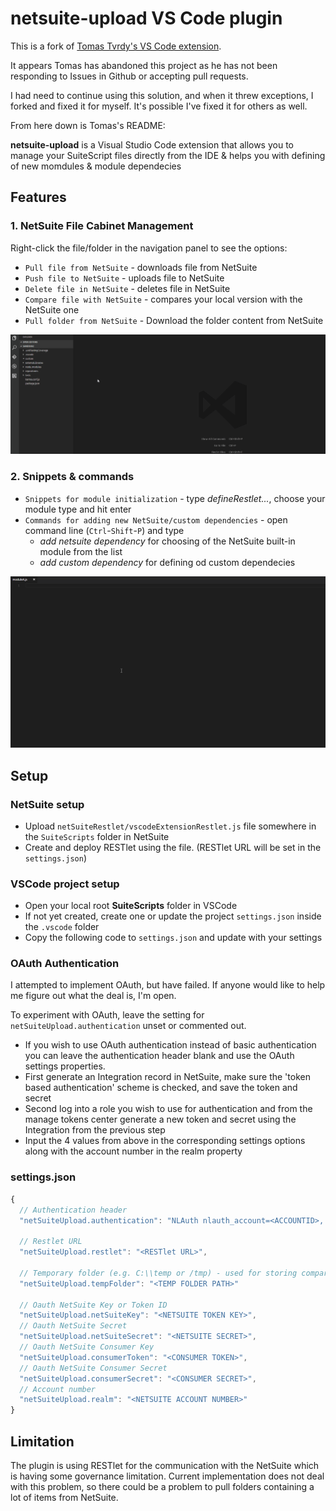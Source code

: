# netsuite-upload VS Code plugin

This is a fork of [Tomas Tvrdy's VS Code extension](https://github.com/tvrdytom/netsuite-upload).

It appears Tomas has abandoned this project as he has not been responding to Issues in Github or accepting pull requests.

I had need to continue using this solution, and when it threw exceptions, I forked and fixed it for myself. It's possible I've fixed it for others as well.

From here down is Tomas's README:

**netsuite-upload** is a Visual Studio Code extension that allows you to manage your SuiteScript files directly from the IDE & helps you with defining of new momdules & module dependecies

## Features

### 1. NetSuite File Cabinet Management

Right-click the file/folder in the navigation panel to see the options:

- `Pull file from NetSuite` - downloads file from NetSuite
- `Push file to NetSuite` - uploads file to NetSuite
- `Delete file in NetSuite` - deletes file in NetSuite
- `Compare file with NetSuite` - compares your local version with the NetSuite one
- `Pull folder from NetSuite` - Download the folder content from NetSuite

![Snippet & commands](img/netsuite_upload.gif)

### 2. Snippets & commands

- `Snippets for module initialization` - type _defineRestlet..._, choose your module type and hit enter
- `Commands for adding new NetSuite/custom dependencies` - open command line (`Ctrl`-`Shift`-`P`) and type
  - _add netsuite dependency_ for choosing of the NetSuite built-in module from the list
  - _add custom dependency_ for defining od custom dependecies

![Snippet & commands](img/snippet_addModule.gif)

## Setup

### NetSuite setup

- Upload `netSuiteRestlet/vscodeExtensionRestlet.js` file somewhere in the `SuiteScripts` folder in NetSuite
- Create and deploy RESTlet using the file. (RESTlet URL will be set in the `settings.json`)

### VSCode project setup

- Open your local root **SuiteScripts** folder in VSCode
- If not yet created, create one or update the project `settings.json` inside the `.vscode` folder
- Copy the following code to `settings.json` and update with your settings

### OAuth Authentication

I attempted to implement OAuth, but have failed. If anyone would like to help me figure out what the deal is, I'm open.

To experiment with OAuth, leave the setting for `netSuiteUpload.authentication` unset or commented out.

- If you wish to use OAuth authentication instead of basic authentication you can leave the authentication header blank and use the OAuth settings properties.
- First generate an Integration record in NetSuite, make sure the 'token based authentication' scheme is checked, and save the token and secret
- Second log into a role you wish to use for authentication and from the manage tokens center generate a new token and secret using the Integration from the previous step
- Input the 4 values from above in the corresponding settings options along with the account number in the realm property

### settings.json

```javascript
{
  // Authentication header
  "netSuiteUpload.authentication": "NLAuth nlauth_account=<ACCOUNTID>, nlauth_email=<LOGIN>, nlauth_signature=<PASSWORD>, nlauth_role=<ROLE>",

  // Restlet URL
  "netSuiteUpload.restlet": "<RESTlet URL>",

  // Temporary folder (e.g. C:\\temp or /tmp) - used for storing compared file
  "netSuiteUpload.tempFolder": "<TEMP FOLDER PATH>"

  // Oauth NetSuite Key or Token ID
  "netSuiteUpload.netSuiteKey": "<NETSUITE TOKEN KEY>",
  // Oauth NetSuite Secret
  "netSuiteUpload.netSuiteSecret": "<NETSUITE SECRET>",
  // Oauth NetSuite Consumer Key
  "netSuiteUpload.consumerToken": "<CONSUMER TOKEN>",
  // Oauth NetSuite Consumer Secret
  "netSuiteUpload.consumerSecret": "<CONSUMER SECRET>",
  // Account number
  "netSuiteUpload.realm": "<NETSUITE ACCOUNT NUMBER>"
}
```

## Limitation

The plugin is using RESTlet for the communication with the NetSuite which is having some governance limitation. Current implementation does not deal with this problem, so there could be a problem to pull folders containing a lot of items from NetSuite.
